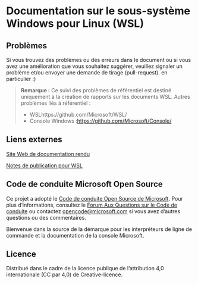 # <a name="windows-subsystem-for-linux-wsl-documentation"></a>Documentation sur le sous-système Windows pour Linux (WSL)

## <a name="issues"></a>Problèmes
Si vous trouvez des problèmes ou des erreurs dans le document ou si vous avez une amélioration que vous souhaitez suggérer, veuillez signaler un problème et/ou envoyer une demande de tirage (pull-request). en particulier :)

> **Remarque :** Ce suivi des problèmes de référentiel est destiné uniquement à la création de rapports sur les documents WSL. Autres problèmes liés à référentiel :
> * WSLhttps://github.com/Microsoft/WSL/
> * Console Windows :https://github.com/Microsoft/Console/

## <a name="external-links"></a>Liens externes

[Site Web de documentation rendu](https://docs.microsoft.com/windows/wsl/) 

[Notes de publication pour WSL](https://docs.microsoft.com/windows/wsl/release-notes)

## <a name="microsoft-open-source-code-of-conduct"></a>Code de conduite Microsoft Open Source

Ce projet a adopté le [Code de conduite Open Source de Microsoft](https://opensource.microsoft.com/codeofconduct/).
Pour plus d’informations, consultez le [Forum Aux Questions sur le Code de conduite](https://opensource.microsoft.com/codeofconduct/faq/) ou contactez [opencode@microsoft.com](mailto:opencode@microsoft.com) si vous avez d’autres questions ou des commentaires.

Bienvenue dans la source de la démarque pour les interpréteurs de ligne de commande et la documentation de la console Microsoft.

## <a name="license"></a>Licence
Distribué dans le cadre de la licence publique de l’attribution 4,0 internationale (CC par 4,0) de Creative-licence.
